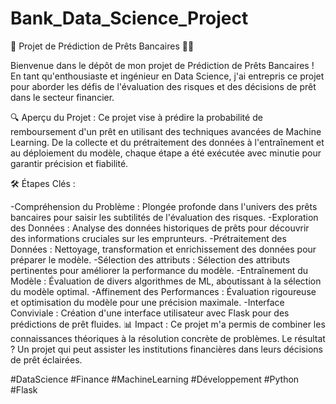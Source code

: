 # Bank_Data_Science_Project
🚀 Projet de Prédiction de Prêts Bancaires 🏦💼

Bienvenue dans le dépôt de mon projet de Prédiction de Prêts Bancaires ! 
En tant qu'enthousiaste et ingénieur en Data Science, j'ai entrepris ce projet pour aborder les défis de l'évaluation des risques et des décisions de prêt dans le secteur financier.

🔍 Aperçu du Projet :
Ce projet vise à prédire la probabilité de remboursement d'un prêt en utilisant des techniques avancées de Machine Learning. De la collecte et du prétraitement des données à l'entraînement et au déploiement du modèle, chaque étape a été exécutée avec minutie pour garantir précision et fiabilité.

🛠️ Étapes Clés :

-Compréhension du Problème : Plongée profonde dans l'univers des prêts bancaires pour saisir les subtilités de l'évaluation des risques.
-Exploration des Données : Analyse des données historiques de prêts pour découvrir des informations cruciales sur les emprunteurs.
-Prétraitement des Données : Nettoyage, transformation et enrichissement des données pour préparer le modèle.
-Sélection des attributs : Sélection des attributs pertinentes pour améliorer la performance du modèle.
-Entraînement du Modèle : Évaluation de divers algorithmes de ML, aboutissant à la sélection du modèle optimal.
-Affinement des Performances : Évaluation rigoureuse et optimisation du modèle pour une précision maximale.
-Interface Conviviale : Création d'une interface utilisateur avec Flask pour des prédictions de prêt fluides.
📊 Impact :
Ce projet m'a permis de combiner les connaissances théoriques à la résolution concrète de problèmes. Le résultat ? Un projet qui peut assister les institutions financières dans leurs décisions de prêt éclairées.

#DataScience #Finance #MachineLearning #Développement #Python #Flask
